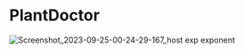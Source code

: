 # PlantDoctor
![Screenshot_2023-09-25-00-24-29-167_host exp exponent](https://github.com/tymnec/PlantDoctor/assets/84772872/794ced7e-2f8f-4d87-8c38-c1ea27786972)

